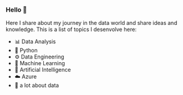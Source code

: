 ### Hello 👋

Here I share about my journey in the data world and share ideas and knowledge. This is a list of topics I desenvolve here:

- 📊 Data Analysis
- 🐍 Python
- ⚙️ Data Engineering
- 🤖 Machine Learning
- 🦾 Artificial Intelligence
- ☁️ Azure
- 🎲 a lot about data



<!--
**gilbertossoares/gilbertossoares** is a ✨ _special_ ✨ repository because its `README.md` (this file) appears on your GitHub profile.

Here are some ideas to get you started:

- 🔭 I’m currently working on ...
- 🌱 I’m currently learning ...
- 👯 I’m looking to collaborate on ...
- 🤔 I’m looking for help with ...
- 💬 Ask me about ...
- 📫 How to reach me: ...
- 😄 Pronouns: ...
- ⚡ Fun fact: ...
-->
